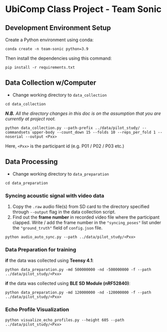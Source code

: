 #  UbiComp Class Project - Team Sonic
## Development Environment Setup

Create a Python environment using conda:

```shell
conda create -n team-sonic python=3.9
```

Then install the dependencies using this command:

```shell
pip install -r requirements.txt
```

## Data Collection w/Computer

* Change working directory to ```data_collection```

```shell
cd data_collection
```

_**N.B.** All the directory changes in this doc is on the assumption that you are currently at project root._

```shell
python data_collection.py --path-prefix ../data/pilot_study/ --commandsets upper-body --count_down 15 --folds 10 --reps_per_fold 1 --noserial --output <Pxx>
```

Here, ```<Pxx>``` is the participant id (e.g. P01 / P02 / P03 etc.)

## Data Processing

* Change working directory to ```data_preparation```

```shell
cd data_preparation
```

### Syncing acoustic signal with video data

1. Copy the ```.raw``` audio file(s) from SD card to the directory specified through ```--output``` flag in the data
   collection script.
2. Find out the **frame number** in recorded video file where the participant clapped. Write / add the frame number in
   the ```"syncing_poses"``` list under the ```"ground_truth"``` field of ```config.json``` file.

```shell
python audio_auto_sync.py --path ../data/pilot_study/<Pxx>
```

### Data Preparation for training

**if** the data was collected using **Teensy 4.1**:
```shell
python data_preparation.py -md 500000000 -nd -500000000 -f --path ../data/pilot_study/<Pxx>
```

**if** the data was collected using **BLE SD Module (nRF52840)**:
```shell
python data_preparation.py -md 120000000 -nd -120000000 -f --path ../data/pilot_study/<Pxx>
```

### Echo Profile Visualization

```shell
python visualize_echo_profiles.py --height 605 --path ../data/pilot_study/<Pxx>
```
